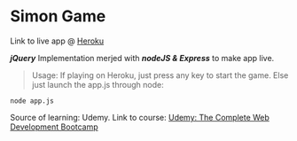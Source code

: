 # Simon Game

Link to live app @ [Heroku](https://morning-taiga-98622.herokuapp.com/)

__*jQuery*__ Implementation merjed with __*nodeJS & Express*__ to make app live.

>Usage:
>If playing on Heroku, just press any key to start the game. Else just launch the app.js through node:

```
node app.js
```

Source of learning: Udemy.
Link to course: [Udemy: The Complete Web Development Bootcamp](https://www.udemy.com/course/the-complete-web-development-bootcamp/)